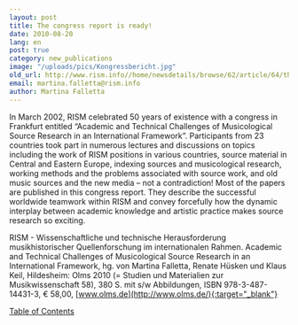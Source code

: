 ```yaml
---
layout: post
title: The congress report is ready!
date: 2010-08-20
lang: en
post: true
category: new_publications
image: "/uploads/pics/Kongressbericht.jpg"
old_url: http://www.rism.info//home/newsdetails/browse/62/article/64/the-congress-report-is-ready.html
email: martina.falletta@rism.info
author: Martina Falletta
---
```



In March 2002, RISM celebrated 50 years of existence with a congress in Frankfurt entitled “Academic and Technical Challenges of Musicological Source Research in an International Framework”. Participants from 23 countries took part in numerous lectures and discussions on topics including the work of RISM positions in various countries, source material in Central and Eastern Europe, indexing sources and musicological research, working methods and the problems associated with source work, and old music sources and the new media – not a contradiction! Most of the papers are published in this congress report. They describe the successful worldwide teamwork within RISM and convey forcefully how the dynamic interplay between academic knowledge and artistic practice makes source research so exciting.

RISM - Wissenschaftliche und technische Herausforderung musikhistorischer Quellenforschung im internationalen Rahmen. Academic and Technical Challenges of Musicological Source Research in an International Framework, hg. von Martina Falletta, Renate Hüsken und Klaus Keil, Hildesheim: Olms 2010 (= Studien und Materialien zur Musikwissenschaft 58), 380 S. mit s/w Abbildungen, ISBN 978-3-487-14431-3, € 58,00, [www.olms.de](http://www.olms.de/){:target="_blank"}

[Table of Contents](/fileadmin/content/site-content/Inhaltsverzeichnis_FERTIG_2009-12-03.pdf "Initiates file download")